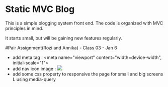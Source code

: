 # Static MVC Blog

This is a simple blogging system front end. The code is organized with MVC principles in mind.

It starts small, but will be gaining new features regularly.

#Pair Assignment(Rozi and Annika) - Class 03 - Jan 6
- add  meta tag : <meta name="viewport" content="width=device-width", initial-scale="1">
- add nav icon image : <img id="ham" src='https://cdn4.iconfinder.com/data/icons/wirecons-free-vector-icons/32/menu-alt-256.png'>
- add some css property to responsive the page for small and big screens L using media-query
